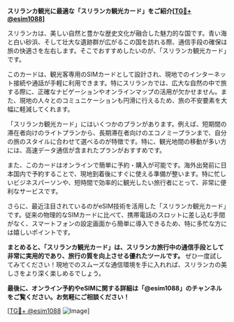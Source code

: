 **スリランカ観光に最適な「スリランカ観光カード」をご紹介[[TG💪+ @esim1088](https://t.me/s/esim1088)]**

スリランカは、美しい自然と豊かな歴史文化が融合した魅力的な国です。青い海と白い砂浜、そして壮大な遺跡群が広がるこの国を訪れる際、通信手段の確保は旅の快適さを左右します。そこでおすすめしたいのが、「スリランカ観光カード」です。

このカードは、観光客専用のSIMカードとして設計され、現地でのインターネット接続や通話が手軽に利用できます。特にスリランカでは、広大な自然の中で旅する際に、正確なナビゲーションやオンラインマップの活用が欠かせません。また、現地の人々とのコミュニケーションも円滑に行えるため、旅の不安要素を大幅に軽減してくれます。

「スリランカ観光カード」にはいくつかのプランがあります。例えば、短期間の滞在者向けのライトプランから、長期滞在者向けのエコノミープランまで、自分の旅のスタイルに合わせて選べるのが特徴です。特に、観光地間の移動が多い方には、高速データ通信が含まれたプランがおすすめです。

また、このカードはオンラインで簡単に予約・購入が可能です。海外出発前に日本国内で予約することで、現地到着後にすぐに使える準備が整います。特に忙しいビジネスパーソンや、短時間で効率的に観光したい旅行者にとって、非常に便利なサービスです。

さらに、最近注目されているのがeSIM技術を活用した「スリランカ観光カード」です。従来の物理的なSIMカードに比べて、携帯電話のスロットに差し込む手間がなく、スマートフォンの設定画面から簡単に導入できるため、特に多忙な方には嬉しいポイントです。

**まとめると、「スリランカ観光カード」は、スリランカ旅行中の通信手段として非常に実用的であり、旅行の質を向上させる優れたツールです。** ぜひ一度試してみてください！現地でのスムーズな通信環境を手に入れれば、スリランカの美しさをより深く楽しめるでしょう。

**最後に、オンライン予約やeSIMに関する詳細は「@esim1088」のチャンネルをご覧ください。お気軽にご相談ください！**

[[TG💪+ @esim1088](https://t.me/s/esim1088) ![Image](https://i.postimg.cc/Y0z9fWf4/image.png)]